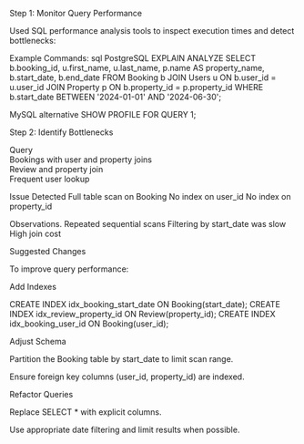 Step 1: Monitor Query Performance

Used SQL performance analysis tools to inspect execution times and detect bottlenecks:

Example Commands:
sql
PostgreSQL
EXPLAIN ANALYZE
SELECT 
    b.booking_id,
    u.first_name,
    u.last_name,
    p.name AS property_name,
    b.start_date,
    b.end_date
FROM Booking b
JOIN Users u ON b.user_id = u.user_id
JOIN Property p ON b.property_id = p.property_id
WHERE b.start_date BETWEEN '2024-01-01' AND '2024-06-30';

MySQL alternative
SHOW PROFILE FOR QUERY 1;


Step 2: Identify Bottlenecks

Query	  	   
Bookings with user and property joins		
Review and property join	
Frequent user lookup		

Issue Detected
Full table scan on Booking
No index on user_id
No index on property_id

Observations.
Repeated sequential scans
Filtering by start_date was slow	
High join cost


Suggested Changes

To improve query performance:

Add Indexes

CREATE INDEX idx_booking_start_date ON Booking(start_date);
CREATE INDEX idx_review_property_id ON Review(property_id);
CREATE INDEX idx_booking_user_id ON Booking(user_id);


Adjust Schema

Partition the Booking table by start_date to limit scan range.

Ensure foreign key columns (user_id, property_id) are indexed.

Refactor Queries

Replace SELECT * with explicit columns.

Use appropriate date filtering and limit results when possible.